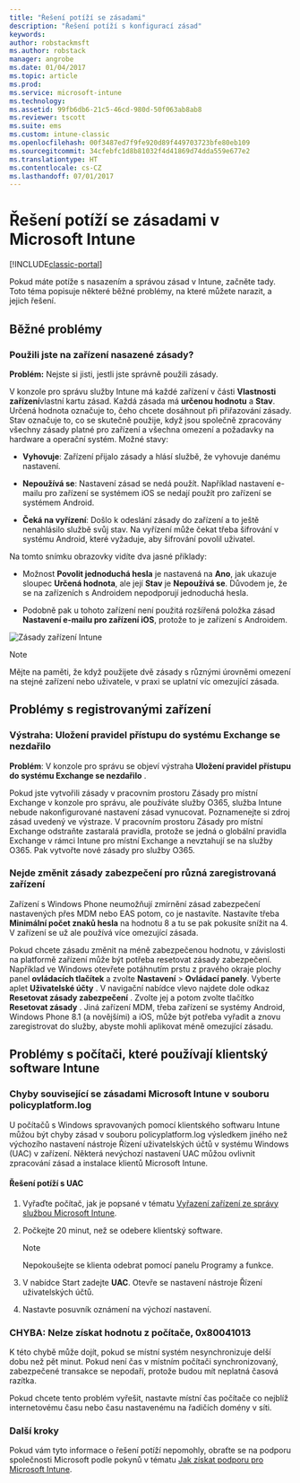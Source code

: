 ```yaml
---
title: "Řešení potíží se zásadami"
description: "Řešení potíží s konfigurací zásad"
keywords: 
author: robstackmsft
ms.author: robstack
manager: angrobe
ms.date: 01/04/2017
ms.topic: article
ms.prod: 
ms.service: microsoft-intune
ms.technology: 
ms.assetid: 99fb6db6-21c5-46cd-980d-50f063ab8ab8
ms.reviewer: tscott
ms.suite: ems
ms.custom: intune-classic
ms.openlocfilehash: 00f3487ed7f9fe920d89f449703723bfe80eb109
ms.sourcegitcommit: 34cfebfc1d8b81032f4d41869d74dda559e677e2
ms.translationtype: HT
ms.contentlocale: cs-CZ
ms.lasthandoff: 07/01/2017
---
```

# <a name="troubleshoot-policies-in-microsoft-intune"></a>Řešení potíží se zásadami v Microsoft Intune

[!INCLUDE[classic-portal](../includes/classic-portal.md)]

Pokud máte potíže s nasazením a správou zásad v Intune, začněte tady. Toto téma popisuje některé běžné problémy, na které můžete narazit, a jejich řešení.

## <a name="general-issues"></a>Běžné problémy

### <a name="was-a-deployed-policy-applied-to-the-device"></a>Použili jste na zařízení nasazené zásady?
**Problém:** Nejste si jisti, jestli jste správně použili zásady.

V konzole pro správu služby Intune má každé zařízení v části **Vlastnosti zařízení**vlastní kartu zásad. Každá zásada má **určenou hodnotu** a **Stav**. Určená hodnota označuje to, čeho chcete dosáhnout při přiřazování zásady. Stav označuje to, co se skutečně použije, když jsou společně zpracovány všechny zásady platné pro zařízení a všechna omezení a požadavky na hardware a operační systém. Možné stavy:

-   **Vyhovuje**: Zařízení přijalo zásady a hlásí službě, že vyhovuje danému nastavení.

-   **Nepoužívá se**: Nastavení zásad se nedá použít. Například nastavení e-mailu pro zařízení se systémem iOS se nedají použít pro zařízení se systémem Android.

-   **Čeká na vyřízení**: Došlo k odeslání zásady do zařízení a to ještě nenahlásilo službě svůj stav. Na vyřízení může čekat třeba šifrování v systému Android, které vyžaduje, aby šifrování povolil uživatel.

Na tomto snímku obrazovky vidíte dva jasné příklady:

-   Možnost **Povolit jednoduchá hesla** je nastavená na **Ano**, jak ukazuje sloupec **Určená hodnota**, ale její **Stav** je **Nepoužívá se**. Důvodem je, že se na zařízeních s Androidem nepodporují jednoduchá hesla.

-   Podobně pak u tohoto zařízení není použitá rozšířená položka zásad **Nastavení e-mailu pro zařízení iOS**, protože to je zařízení s Androidem.

![Zásady zařízení Intune](../media/Intune-Device-Policy-v.2.jpg)

> [!NOTE]
> Mějte na paměti, že když použijete dvě zásady s různými úrovněmi omezení na stejné zařízení nebo uživatele, v praxi se uplatní víc omezující zásada.


## <a name="issues-with-enrolled-devices"></a>Problémy s registrovanými zařízení

### <a name="alert-saving-of-access-rules-to-exchange-has-failed"></a>Výstraha: Uložení pravidel přístupu do systému Exchange se nezdařilo
**Problém**: V konzole pro správu se objeví výstraha **Uložení pravidel přístupu do systému Exchange se nezdařilo**  .

Pokud jste vytvořili zásady v pracovním prostoru Zásady pro místní Exchange v konzole pro správu, ale používáte služby O365, služba Intune nebude nakonfigurované nastavení zásad vynucovat. Poznamenejte si zdroj zásad uvedený ve výstraze.  V pracovním prostoru Zásady pro místní Exchange odstraňte zastaralá pravidla, protože se jedná o globální pravidla Exchange v rámci Intune pro místní Exchange a nevztahují se na služby O365. Pak vytvořte nové zásady pro služby O365.

### <a name="cannot-change-security-policy-for-various-enrolled-devices"></a>Nejde změnit zásady zabezpečení pro různá zaregistrovaná zařízení
Zařízení s Windows Phone neumožňují zmírnění zásad zabezpečení nastavených přes MDM nebo EAS potom, co je nastavíte. Nastavíte třeba **Minimální počet znaků hesla** na hodnotu 8 a tu se pak pokusíte snížit na 4. V zařízení se už ale používá více omezující zásada.

Pokud chcete zásadu změnit na méně zabezpečenou hodnotu, v závislosti na platformě zařízení může být potřeba resetovat zásady zabezpečení.
Například ve Windows otevřete potáhnutím prstu z pravého okraje plochy panel **ovládacích tlačítek** a zvolte **Nastavení** &gt; **Ovládací panely**.  Vyberte aplet **Uživatelské účty** .
V navigační nabídce vlevo najdete dole odkaz **Resetovat zásady zabezpečení** . Zvolte jej a potom zvolte tlačítko **Resetovat zásady** .
Jiná zařízení MDM, třeba zařízení se systémy Android, Windows Phone 8.1 (a novějšími) a iOS, může být potřeba vyřadit a znovu zaregistrovat do služby, abyste mohli aplikovat méně omezující zásadu.

## <a name="issues-with-pcs-that-run-the-intune-software-client"></a>Problémy s počítači, které používají klientský software Intune

### <a name="microsoft-intune-policy-related-errors-in-policyplatformlog"></a>Chyby související se zásadami Microsoft Intune v souboru policyplatform.log
U počítačů s Windows spravovaných pomocí klientského softwaru Intune můžou být chyby zásad v souboru policyplatform.log výsledkem jiného než výchozího nastavení nástroje Řízení uživatelských účtů v systému Windows (UAC) v zařízení. Některá nevýchozí nastavení UAC můžou ovlivnit zpracování zásad a instalace klientů Microsoft Intune.

#### <a name="to-resolve-uac-issues"></a>Řešení potíží s UAC

1.  Vyřaďte počítač, jak je popsané v tématu [Vyřazení zařízení ze správy službou Microsoft Intune](/intune-classic/deploy-use/retire-devices-from-microsoft-intune-management).

2.  Počkejte 20 minut, než se odebere klientský software.

    > [!NOTE]
    > Nepokoušejte se klienta odebrat pomocí panelu Programy a funkce.

3.  V nabídce Start zadejte **UAC**. Otevře se nastavení nástroje Řízení uživatelských účtů.

4.  Nastavte posuvník oznámení na výchozí nastavení.

### <a name="error-cannot-obtain-the-value-from-the-computer-0x80041013"></a>CHYBA: Nelze získat hodnotu z počítače, 0x80041013
K této chybě může dojít, pokud se místní systém nesynchronizuje delší dobu než pět minut. Pokud není čas v místním počítači synchronizovaný, zabezpečené transakce se nepodaří, protože budou mít neplatná časová razítka.

Pokud chcete tento problém vyřešit, nastavte místní čas počítače co nejblíž internetovému času nebo času nastavenému na řadičích domény v síti.








### <a name="next-steps"></a>Další kroky
Pokud vám tyto informace o řešení potíží nepomohly, obraťte se na podporu společnosti Microsoft podle pokynů v tématu [Jak získat podporu pro Microsoft Intune](how-to-get-support-for-microsoft-intune.md).
